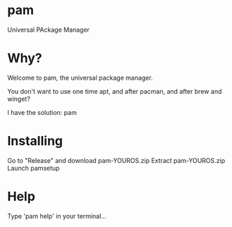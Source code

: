 # pam
Universal PAckage Manager

# Why?
Welcome to pam, the universal package manager.

You don't want to use one time apt, and after pacman, and after brew and winget?

I have the solution:
pam

# Installing
Go to "Release" and download pam-YOUROS.zip
Extract pam-YOUROS.zip
Launch pamsetup

# Help
Type 'pam help' in your terminal...
